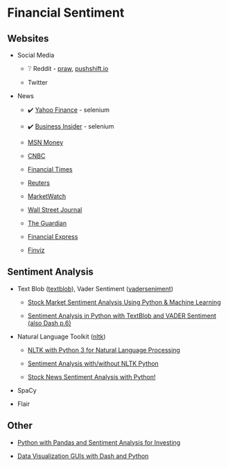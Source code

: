 # Financial Sentiment

## Websites

* Social Media

    * ❔ Reddit - [praw](https://praw.readthedocs.io/en/v3.6.2/index.html), [pushshift.io](https://pushshift.io/)

    * Twitter

* News

    * ✔️ [Yahoo Finance](https://finance.yahoo.com/) - selenium

    * ✔️ [Business Insider](https://www.businessinsider.com/) - selenium

    * [MSN Money](https://www.msn.com/en-us/money)

    * [CNBC](https://www.cnbc.com/)

    * [Financial Times](https://www.ft.com/)

    * [Reuters](https://www.reuters.com/)

    * [MarketWatch](https://www.marketwatch.com/)

    * [Wall Street Journal](https://www.wsj.com/)

    * [The Guardian](https://www.theguardian.com/)

    * [Financial Express](https://www.financialexpress.com/)

    * [Finviz](https://finviz.com/)

## Sentiment Analysis

* Text Blob ([textblob](https://textblob.readthedocs.io/en/dev/)), Vader Sentiment ([vaderseniment](https://github.com/cjhutto/vaderSentiment))

    * [Stock Market Sentiment Analysis Using Python & Machine Learning](https://youtu.be/4OlvGGAsj8I)

    * [Sentiment Analysis in Python with TextBlob and VADER Sentiment (also Dash p.6)](https://youtu.be/qTyj2R-wcks)

* Natural Language Toolkit ([nltk](https://www.nltk.org/index.html))

    * [NLTK with Python 3 for Natural Language Processing](https://youtube.com/playlist?list=PLQVvvaa0QuDf2JswnfiGkliBInZnIC4HL)

    * [Sentiment Analysis with/without NLTK Python](https://youtube.com/playlist?list=PLhTjy8cBISEoOtB5_nwykvB9wfEDscuEo)

    * [Stock News Sentiment Analysis with Python!](https://towardsdatascience.com/stock-news-sentiment-analysis-with-python-193d4b4378d4)

* SpaCy

* Flair

## Other

* [Python with Pandas and Sentiment Analysis for Investing](https://youtube.com/playlist?list=PLQVvvaa0QuDdktuSQRsofoGxC2PTSdsi7)

* [Data Visualization GUIs with Dash and Python](https://youtube.com/playlist?list=PLQVvvaa0QuDfsGImWNt1eUEveHOepkjqt)
